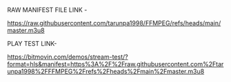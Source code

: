 RAW MANIFEST FILE LINK -

https://raw.githubusercontent.com/tarunpa1998/FFMPEG/refs/heads/main/master.m3u8


PLAY TEST LINK-

https://bitmovin.com/demos/stream-test/?format=hls&manifest=https%3A%2F%2Fraw.githubusercontent.com%2Ftarunpa1998%2FFFMPEG%2Frefs%2Fheads%2Fmain%2Fmaster.m3u8
